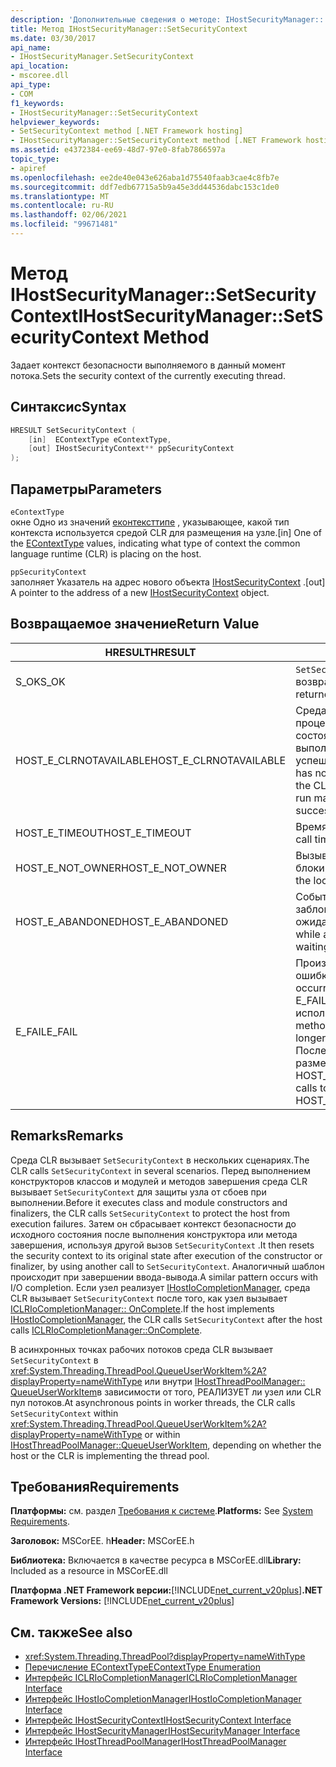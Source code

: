 ```yaml
---
description: 'Дополнительные сведения о методе: IHostSecurityManager:: SetSecurityContext'
title: Метод IHostSecurityManager::SetSecurityContext
ms.date: 03/30/2017
api_name:
- IHostSecurityManager.SetSecurityContext
api_location:
- mscoree.dll
api_type:
- COM
f1_keywords:
- IHostSecurityManager::SetSecurityContext
helpviewer_keywords:
- SetSecurityContext method [.NET Framework hosting]
- IHostSecurityManager::SetSecurityContext method [.NET Framework hosting]
ms.assetid: e4372384-ee69-48d7-97e0-8fab7866597a
topic_type:
- apiref
ms.openlocfilehash: ee2de40e043e626aba1d75540faab3cae4c8fb7e
ms.sourcegitcommit: ddf7edb67715a5b9a45e3dd44536dabc153c1de0
ms.translationtype: MT
ms.contentlocale: ru-RU
ms.lasthandoff: 02/06/2021
ms.locfileid: "99671481"
---
```

# <a name="ihostsecuritymanagersetsecuritycontext-method"></a><span data-ttu-id="a5c14-103">Метод IHostSecurityManager::SetSecurityContext</span><span class="sxs-lookup"><span data-stu-id="a5c14-103">IHostSecurityManager::SetSecurityContext Method</span></span>

<span data-ttu-id="a5c14-104">Задает контекст безопасности выполняемого в данный момент потока.</span><span class="sxs-lookup"><span data-stu-id="a5c14-104">Sets the security context of the currently executing thread.</span></span>  
  
## <a name="syntax"></a><span data-ttu-id="a5c14-105">Синтаксис</span><span class="sxs-lookup"><span data-stu-id="a5c14-105">Syntax</span></span>  
  
```cpp  
HRESULT SetSecurityContext (  
    [in]  EContextType eContextType,  
    [out] IHostSecurityContext** ppSecurityContext  
);  
```  
  
## <a name="parameters"></a><span data-ttu-id="a5c14-106">Параметры</span><span class="sxs-lookup"><span data-stu-id="a5c14-106">Parameters</span></span>  

 `eContextType`  
 <span data-ttu-id="a5c14-107">окне Одно из значений [еконтексттипе](econtexttype-enumeration.md) , указывающее, какой тип контекста используется средой CLR для размещения на узле.</span><span class="sxs-lookup"><span data-stu-id="a5c14-107">[in] One of the [EContextType](econtexttype-enumeration.md) values, indicating what type of context the common language runtime (CLR) is placing on the host.</span></span>  
  
 `ppSecurityContext`  
 <span data-ttu-id="a5c14-108">заполняет Указатель на адрес нового объекта [IHostSecurityContext](ihostsecuritycontext-interface.md) .</span><span class="sxs-lookup"><span data-stu-id="a5c14-108">[out] A pointer to the address of a new [IHostSecurityContext](ihostsecuritycontext-interface.md) object.</span></span>  
  
## <a name="return-value"></a><span data-ttu-id="a5c14-109">Возвращаемое значение</span><span class="sxs-lookup"><span data-stu-id="a5c14-109">Return Value</span></span>  
  
|<span data-ttu-id="a5c14-110">HRESULT</span><span class="sxs-lookup"><span data-stu-id="a5c14-110">HRESULT</span></span>|<span data-ttu-id="a5c14-111">Описание:</span><span class="sxs-lookup"><span data-stu-id="a5c14-111">Description</span></span>|  
|-------------|-----------------|  
|<span data-ttu-id="a5c14-112">S_OK</span><span class="sxs-lookup"><span data-stu-id="a5c14-112">S_OK</span></span>|<span data-ttu-id="a5c14-113">`SetSecurityContext` успешно возвращено.</span><span class="sxs-lookup"><span data-stu-id="a5c14-113">`SetSecurityContext` returned successfully.</span></span>|  
|<span data-ttu-id="a5c14-114">HOST_E_CLRNOTAVAILABLE</span><span class="sxs-lookup"><span data-stu-id="a5c14-114">HOST_E_CLRNOTAVAILABLE</span></span>|<span data-ttu-id="a5c14-115">Среда CLR не была загружена в процесс, или среда CLR находится в состоянии, в котором она не может выполнить управляемый код или успешно обработать вызов.</span><span class="sxs-lookup"><span data-stu-id="a5c14-115">The CLR has not been loaded into a process, or the CLR is in a state in which it cannot run managed code or process the call successfully.</span></span>|  
|<span data-ttu-id="a5c14-116">HOST_E_TIMEOUT</span><span class="sxs-lookup"><span data-stu-id="a5c14-116">HOST_E_TIMEOUT</span></span>|<span data-ttu-id="a5c14-117">Время ожидания вызова истекло.</span><span class="sxs-lookup"><span data-stu-id="a5c14-117">The call timed out.</span></span>|  
|<span data-ttu-id="a5c14-118">HOST_E_NOT_OWNER</span><span class="sxs-lookup"><span data-stu-id="a5c14-118">HOST_E_NOT_OWNER</span></span>|<span data-ttu-id="a5c14-119">Вызывающий объект не владеет блокировкой.</span><span class="sxs-lookup"><span data-stu-id="a5c14-119">The caller does not own the lock.</span></span>|  
|<span data-ttu-id="a5c14-120">HOST_E_ABANDONED</span><span class="sxs-lookup"><span data-stu-id="a5c14-120">HOST_E_ABANDONED</span></span>|<span data-ttu-id="a5c14-121">Событие было отменено, пока заблокированный поток или волокно ожидают его.</span><span class="sxs-lookup"><span data-stu-id="a5c14-121">An event was canceled while a blocked thread or fiber was waiting on it.</span></span>|  
|<span data-ttu-id="a5c14-122">E_FAIL</span><span class="sxs-lookup"><span data-stu-id="a5c14-122">E_FAIL</span></span>|<span data-ttu-id="a5c14-123">Произошла неизвестная фатальная ошибка.</span><span class="sxs-lookup"><span data-stu-id="a5c14-123">An unknown catastrophic failure occurred.</span></span> <span data-ttu-id="a5c14-124">Когда метод возвращает E_FAIL, среда CLR больше не может использоваться в процессе.</span><span class="sxs-lookup"><span data-stu-id="a5c14-124">When a method returns E_FAIL, the CLR is no longer usable within the process.</span></span> <span data-ttu-id="a5c14-125">Последующие вызовы методов размещения возвращают HOST_E_CLRNOTAVAILABLE.</span><span class="sxs-lookup"><span data-stu-id="a5c14-125">Subsequent calls to hosting methods return HOST_E_CLRNOTAVAILABLE.</span></span>|  
  
## <a name="remarks"></a><span data-ttu-id="a5c14-126">Remarks</span><span class="sxs-lookup"><span data-stu-id="a5c14-126">Remarks</span></span>  

 <span data-ttu-id="a5c14-127">Среда CLR вызывает `SetSecurityContext` в нескольких сценариях.</span><span class="sxs-lookup"><span data-stu-id="a5c14-127">The CLR calls `SetSecurityContext` in several scenarios.</span></span> <span data-ttu-id="a5c14-128">Перед выполнением конструкторов классов и модулей и методов завершения среда CLR вызывает `SetSecurityContext` для защиты узла от сбоев при выполнении.</span><span class="sxs-lookup"><span data-stu-id="a5c14-128">Before it executes class and module constructors and finalizers, the CLR calls `SetSecurityContext` to protect the host from execution failures.</span></span> <span data-ttu-id="a5c14-129">Затем он сбрасывает контекст безопасности до исходного состояния после выполнения конструктора или метода завершения, используя другой вызов `SetSecurityContext` .</span><span class="sxs-lookup"><span data-stu-id="a5c14-129">It then resets the security context to its original state after execution of the constructor or finalizer, by using another call to `SetSecurityContext`.</span></span> <span data-ttu-id="a5c14-130">Аналогичный шаблон происходит при завершении ввода-вывода.</span><span class="sxs-lookup"><span data-stu-id="a5c14-130">A similar pattern occurs with I/O completion.</span></span> <span data-ttu-id="a5c14-131">Если узел реализует [IHostIoCompletionManager](ihostiocompletionmanager-interface.md), среда CLR вызывает `SetSecurityContext` после того, как узел вызывает [ICLRIoCompletionManager:: OnComplete](iclriocompletionmanager-oncomplete-method.md).</span><span class="sxs-lookup"><span data-stu-id="a5c14-131">If the host implements [IHostIoCompletionManager](ihostiocompletionmanager-interface.md), the CLR calls `SetSecurityContext` after the host calls [ICLRIoCompletionManager::OnComplete](iclriocompletionmanager-oncomplete-method.md).</span></span>  
  
 <span data-ttu-id="a5c14-132">В асинхронных точках рабочих потоков среда CLR вызывает `SetSecurityContext` в <xref:System.Threading.ThreadPool.QueueUserWorkItem%2A?displayProperty=nameWithType> или внутри [IHostThreadPoolManager:: QueueUserWorkItem](ihostthreadpoolmanager-queueuserworkitem-method.md)в зависимости от того, РЕАЛИЗУЕТ ли узел или CLR пул потоков.</span><span class="sxs-lookup"><span data-stu-id="a5c14-132">At asynchronous points in worker threads, the CLR calls `SetSecurityContext` within <xref:System.Threading.ThreadPool.QueueUserWorkItem%2A?displayProperty=nameWithType> or within [IHostThreadPoolManager::QueueUserWorkItem](ihostthreadpoolmanager-queueuserworkitem-method.md), depending on whether the host or the CLR is implementing the thread pool.</span></span>  
  
## <a name="requirements"></a><span data-ttu-id="a5c14-133">Требования</span><span class="sxs-lookup"><span data-stu-id="a5c14-133">Requirements</span></span>  

 <span data-ttu-id="a5c14-134">**Платформы:** см. раздел [Требования к системе](../../get-started/system-requirements.md).</span><span class="sxs-lookup"><span data-stu-id="a5c14-134">**Platforms:** See [System Requirements](../../get-started/system-requirements.md).</span></span>  
  
 <span data-ttu-id="a5c14-135">**Заголовок:** MSCorEE. h</span><span class="sxs-lookup"><span data-stu-id="a5c14-135">**Header:** MSCorEE.h</span></span>  
  
 <span data-ttu-id="a5c14-136">**Библиотека:** Включается в качестве ресурса в MSCorEE.dll</span><span class="sxs-lookup"><span data-stu-id="a5c14-136">**Library:** Included as a resource in MSCorEE.dll</span></span>  
  
 <span data-ttu-id="a5c14-137">**Платформа .NET Framework версии:**[!INCLUDE[net_current_v20plus](../../../../includes/net-current-v20plus-md.md)]</span><span class="sxs-lookup"><span data-stu-id="a5c14-137">**.NET Framework Versions:** [!INCLUDE[net_current_v20plus](../../../../includes/net-current-v20plus-md.md)]</span></span>  
  
## <a name="see-also"></a><span data-ttu-id="a5c14-138">См. также</span><span class="sxs-lookup"><span data-stu-id="a5c14-138">See also</span></span>

- <xref:System.Threading.ThreadPool?displayProperty=nameWithType>
- [<span data-ttu-id="a5c14-139">Перечисление EContextType</span><span class="sxs-lookup"><span data-stu-id="a5c14-139">EContextType Enumeration</span></span>](econtexttype-enumeration.md)
- [<span data-ttu-id="a5c14-140">Интерфейс ICLRIoCompletionManager</span><span class="sxs-lookup"><span data-stu-id="a5c14-140">ICLRIoCompletionManager Interface</span></span>](iclriocompletionmanager-interface.md)
- [<span data-ttu-id="a5c14-141">Интерфейс IHostIoCompletionManager</span><span class="sxs-lookup"><span data-stu-id="a5c14-141">IHostIoCompletionManager Interface</span></span>](ihostiocompletionmanager-interface.md)
- [<span data-ttu-id="a5c14-142">Интерфейс IHostSecurityContext</span><span class="sxs-lookup"><span data-stu-id="a5c14-142">IHostSecurityContext Interface</span></span>](ihostsecuritycontext-interface.md)
- [<span data-ttu-id="a5c14-143">Интерфейс IHostSecurityManager</span><span class="sxs-lookup"><span data-stu-id="a5c14-143">IHostSecurityManager Interface</span></span>](ihostsecuritymanager-interface.md)
- [<span data-ttu-id="a5c14-144">Интерфейс IHostThreadPoolManager</span><span class="sxs-lookup"><span data-stu-id="a5c14-144">IHostThreadPoolManager Interface</span></span>](ihostthreadpoolmanager-interface.md)
